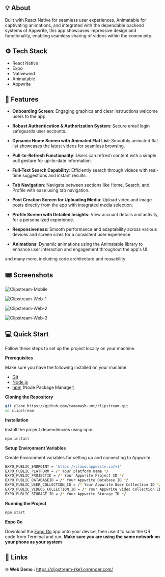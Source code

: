 ## <a name="tech-stack">:bulb: About</a>

Built with React Native for seamless user experiences, Animatable for captivating animations, and integrated with the dependable backend systems of Appwrite, this app showcases impressive design and functionality, enabling seamless sharing of videos within the community.

## <a name="tech-stack">⚙️ Tech Stack</a>

- React Native
- Expo
- Nativewind
- Animatable
- Appwrite

## <a name="features">:ticket: Features</a>

- **Onboarding Screen**: Engaging graphics and clear instructions welcome users to the app.

- **Robust Authentication & Authorization System**: Secure email login safeguards user accounts.

- **Dynamic Home Screen with Animated Flat List**: Smoothly animated flat list showcases the latest videos for seamless browsing.

- **Pull-to-Refresh Functionality**: Users can refresh content with a simple pull gesture for up-to-date information.

- **Full-Text Search Capability**: Efficiently search through videos with real-time suggestions and instant results.

- **Tab Navigation**: Navigate between sections like Home, Search, and Profile with ease using tab navigation.

- **Post Creation Screen for Uploading Media**: Upload video and image posts directly from the app with integrated media selection.

- **Profile Screen with Detailed Insights**: View account details and activity, for a personalized experience.

- **Responsiveness**: Smooth performance and adaptability across various devices and screen sizes for a consistent user experience.

- **Animations**: Dynamic animations using the Animatable library to enhance user interaction and engagement throughout the app's UI.

and many more, including code architecture and reusability 

## <a name="features">:pager: Screenshots</a>

![Clipstream-Mobile](https://github.com/user-attachments/assets/c7744f40-74d9-4e14-9cd4-63378292a698)

![Clipstream-Web-1](https://github.com/user-attachments/assets/8f885865-f675-4d94-b9e9-00eb7a2d9b28)

![Clipstream-Web-2](https://github.com/user-attachments/assets/0d56c757-c2ae-45d8-86e1-2f4c5b66af58)

![Clipstream-Web-3](https://github.com/user-attachments/assets/03f4d720-3f74-4542-a200-92a3084dca90)


## <a name="quick-start">:computer: Quick Start</a>

Follow these steps to set up the project locally on your machine.

**Prerequisites**

Make sure you have the following installed on your machine:

- [Git](https://git-scm.com/)
- [Node.js](https://nodejs.org/en)
- [npm](https://www.npmjs.com/) (Node Package Manager)

**Cloning the Repository**

```bash
git clone https://github.com/tamanash-unr/clipstream.git
cd clipstream
```
**Installation**

Install the project dependencies using npm:

```bash
npm install
```

**Setup Environment Variables**

Create Environment variables for setting up and connecting to Appwrite.

```bash
EXPO_PUBLIC_ENDPOINT = 'https://cloud.appwrite.io/v1'
EXPO_PUBLIC_PLATFORM = /* Your platform name */
EXPO_PUBLIC_PROJECTID = /* Your Appwrite Project ID */
EXPO_PUBLIC_DATABASEID = /* Your Appwrite Database ID */
EXPO_PUBLIC_USER_COLLECTION_ID = /* Your Appwrite User Collection ID */
EXPO_PUBLIC_VIDEOS_COLLECTION_ID = /* Your Appwrite Video Collection ID */
EXPO_PUBLIC_STORAGE_ID = /* Your Appwrite Storage ID */
```


**Running the Project**

```bash
npm start
```

**Expo Go**

Download the [Expo Go](https://expo.dev/go) app onto your device, then use it to scan the QR code from Terminal and run. 
**Make sure you are using the same network on your phone as your system**

## <a name="links">🔗 Links</a>
:globe_with_meridians: **Web Demo :** https://clipstream-rke1.onrender.com/
